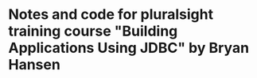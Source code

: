 # Notes and code for pluralsight training course "Building Applications Using JDBC" by Bryan Hansen
